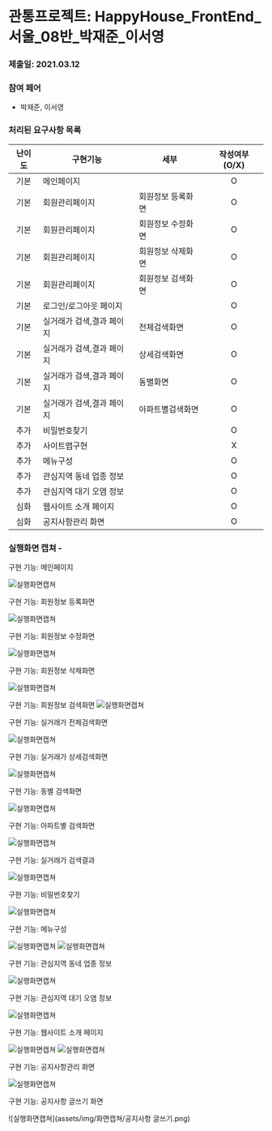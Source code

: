 # 관통프로젝트: HappyHouse_FrontEnd_서울_08반_박재준_이서영
### 제출일: 2021.03.12

### 참여 페어
- 박재준, 이서영

### 처리된 요구사항 목록

|난이도|구현기능|세부|작성여부(O/X)|
|:---:|---|---|:---:|
|기본|메인페이지||O|
|기본|회원관리페이지|회원정보 등록화면|O|
|기본|회원관리페이지|회원정보 수정화면|O|
|기본|회원관리페이지|회원정보 삭제화면|O|
|기본|회원관리페이지|회원정보 검색화면|O|
|기본|로그인/로그아웃 페이지||O|
|기본|실거래가 검색,결과 페이지|전체검색화면|O|
|기본|실거래가 검색,결과 페이지|상세검색화면|O|
|기본|실거래가 검색,결과 페이지|동별화면|O|
|기본|실거래가 검색,결과 페이지|아파트별검색화면|O|
|추가|비밀번호찾기||O|
|추가|사이트맵구현||X|
|추가|메뉴구성||O|
|추가|관심지역 동네 업종 정보||O|
|추가|관심지역 대기 오염 정보||O|
|심화|웹사이트 소개 페이지||O|
|심화|공지사항관리 화면||O|

### 실행화면 캡쳐 - 

구현 기능: 메인페이지

![실행화면캡쳐](assets/img/화면캡쳐/메인페이지.png)

구현 기능: 회원정보 등록화면

![실행화면캡쳐](assets/img/화면캡쳐/회원정보등록.png)

구현 기능: 회원정보 수정화면

![실행화면캡쳐](assets/img/화면캡쳐/회원정보수정.png)

구현 기능: 회원정보 삭제화면

![실행화면캡쳐](assets/img/화면캡쳐/회원정보삭제.png)

구현 기능: 회원정보 검색화면
![실행화면캡쳐](assets/img/화면캡쳐/회원정보검색.png)

구현 기능: 실거래가 전체검색화면

![실행화면캡쳐](assets/img/화면캡쳐/전체검색.png)

구현 기능: 실거래가 상세검색화면

![실행화면캡쳐](assets/img/화면캡쳐/상세검색.png)

구현 기능: 동별 검색화면

![실행화면캡쳐](assets/img/화면캡쳐/동별검색.png)

구현 기능: 아파트별 검색화면

![실행화면캡쳐](assets/img/화면캡쳐/아파트별검색.png)

구현 기능: 실거래가 검색결과

![실행화면캡쳐](assets/img/화면캡쳐/검색결과.png)

구현 기능: 비밀번호찾기

![실행화면캡쳐](assets/img/화면캡쳐/비밀번호찾기.png)

구현 기능: 메뉴구성

![실행화면캡쳐](assets/img/화면캡쳐/메뉴구성1.png)
![실행화면캡쳐](assets/img/화면캡쳐/메뉴구성2.png)

구현 기능: 관심지역 동네 업종 정보

![실행화면캡쳐](assets/img/화면캡쳐/동네업종.png)

구현 기능: 관심지역 대기 오염 정보

![실행화면캡쳐](assets/img/화면캡쳐/대기오염.png)

구현 기능: 웹사이트 소개 페이지

![실행화면캡쳐](assets/img/화면캡쳐/웹사이트소개1.png)
![실행화면캡쳐](assets/img/화면캡쳐/웹사이트소개2.png)

구현 기능: 공지사항관리 화면

![실행화면캡쳐](assets/img/화면캡쳐/공지사항관리.png)

구현 기능: 공지사항 글쓰기 화면

![실행화면캡쳐](assets/img/화면캡쳐/공지사항 글쓰기.png)
